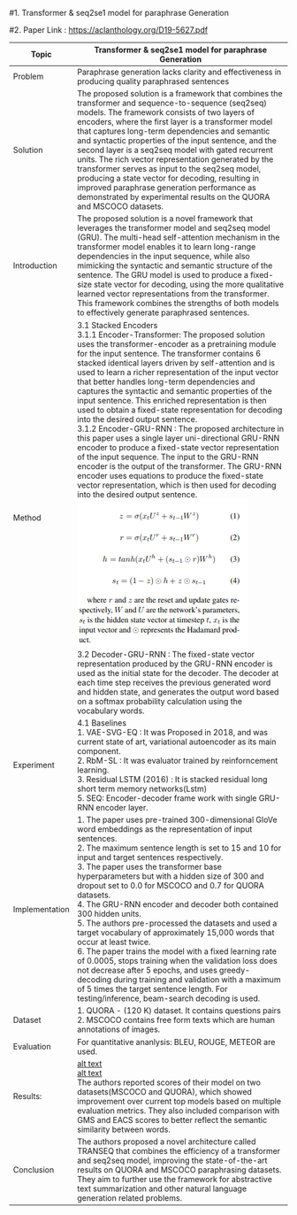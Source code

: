 #1. Transformer & seq2se1 model for paraphrase Generation

#2. Paper Link : https://aclanthology.org/D19-5627.pdf

| Topic | Transformer & seq2se1 model for paraphrase Generation |
| ---------------| --------------------------- |
|Problem | Paraphrase generation lacks clarity and effectiveness in producing quality paraphrased sentences|
| Solution | The proposed solution is a framework that combines the transformer and sequence-to-sequence (seq2seq) models. The framework consists of two layers of encoders, where the first layer is a transformer model that captures long-term dependencies and semantic and syntactic properties of the input sentence, and the second layer is a seq2seq model with gated recurrent units. The rich vector representation generated by the transformer serves as input to the seq2seq model, producing a state vector for decoding, resulting in improved paraphrase generation performance as demonstrated by experimental results on the QUORA and MSCOCO datasets.|
| Introduction | The proposed solution is a novel framework that leverages the transformer model and seq2seq model (GRU). The multi-head self-attention mechanism in the transformer model enables it to learn long-range dependencies in the input sequence, while also mimicking the syntactic and semantic structure of the sentence. The GRU model is used to produce a fixed-size state vector for decoding, using the more qualitative learned vector representations from the transformer. This framework combines the strengths of both models to effectively generate paraphrased sentences. |
| Method | 3.1 Stacked Encoders <br /> 3.1.1 Encoder-Transformer: The proposed solution uses the transformer-encoder as a pretraining module for the input sentence. The transformer contains 6 stacked identical layers driven by self-attention and is used to learn a richer representation of the input vector that better handles long-term dependencies and captures the syntactic and semantic properties of the input sentence. This enriched representation is then used to obtain a fixed-state representation for decoding into the desired output sentence. <br /> 3.1.2 Encoder-GRU-RNN : The proposed architecture in this paper uses a single layer uni-directional GRU-RNN encoder to produce a fixed-state vector representation of the input sequence. The input to the GRU-RNN encoder is the output of the transformer. The GRU-RNN encoder uses equations to produce the fixed-state vector representation, which is then used for decoding into the desired output sentence.<br />![alt text](https://github.com/ayushkoirala/Master-Thesis-Paper-Reading/blob/main/image/image-1.png)  <br /> 3.2 Decoder-GRU-RNN : The fixed-state vector representation produced by the GRU-RNN encoder is used as the initial state for the decoder. The decoder at each time step receives the previous generated word and hidden state, and generates the output word based on a softmax probability calculation using the vocabulary words.|
| Experiment | 4.1 Baselines <br /> 1. VAE-SVG-EQ : It was Proposed in 2018, and was current state of art, variational autoencoder as its main component. <br /> 2. RbM-SL : It was evaluator trained by reinforncement learning. <br /> 3. Residual LSTM (2016) : It is stacked residual long short term memory networks(Lstm) <br /> 5. SEQ: Encoder-decoder frame work with single GRU-RNN encoder layer. |
| Implementation | 1. The paper uses pre-trained 300-dimensional GloVe word embeddings as the representation of input sentences.<br />2. The maximum sentence length is set to 15 and 10 for input and target sentences respectively.<br /> 3. The paper uses the transformer base hyperparameters but with a hidden size of 300 and dropout set to 0.0 for MSCOCO and 0.7 for QUORA datasets. <br /> 4. The GRU-RNN encoder and decoder both contained 300 hidden units.<br /> 5. The authors pre-processed the datasets and used a target vocabulary of approximately 15,000 words that occur at least twice. <br /> 6. The paper trains the model with a fixed learning rate of 0.0005, stops training when the validation loss does not decrease after 5 epochs, and uses greedy-decoding during training and validation with a maximum of 5 times the target sentence length. For testing/inference, beam-search decoding is used. |
| Dataset | 1. QUORA - (120 K) dataset. It contains questions pairs <br /> 2. MSCOCO contains free form texts which are human annotations of images. |
|Evaluation | For quantitative ananlysis: BLEU, ROUGE, METEOR are used. |
| Results: | [alt text](https://github.com/ayushkoirala/Master-Thesis-Paper-Reading/blob/main/image/image-2.png) <br/>  [alt text](https://github.com/ayushkoirala/Master-Thesis-Paper-Reading/blob/main/image/image-3.png) <br />The authors reported scores of their model on two datasets(MSCOCO and QUORA), which showed improvement over current top models based on multiple evaluation metrics.  They also included comparison with GMS and EACS scores to better reflect the semantic similarity between words.|
| Conclusion | The authors proposed a novel architecture called TRANSEQ that combines the efficiency of a transformer and seq2seq model, improving the state-of-the-art results on QUORA and MSCOCO paraphrasing datasets. They aim to further use the framework for abstractive text summarization and other natural language generation related problems. |